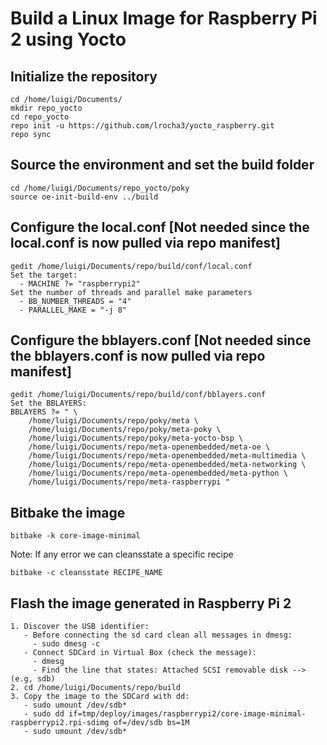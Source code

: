# Build a Linux Image for Raspberry Pi 2 using Yocto

## Initialize the repository
```
cd /home/luigi/Documents/
mkdir repo_yocto
cd repo_yocto
repo init -u https://github.com/lrocha3/yocto_raspberry.git
repo sync
```

## Source the environment and set the build folder
```
cd /home/luigi/Documents/repo_yocto/poky
source oe-init-build-env ../build
```

## Configure the local.conf [Not needed since the local.conf is now pulled via repo manifest]
```
gedit /home/luigi/Documents/repo/build/conf/local.conf
Set the target:
  - MACHINE ?= "raspberrypi2"
Set the number of threads and parallel make parameters
  - BB_NUMBER_THREADS = "4"
  - PARALLEL_MAKE = "-j 8"
```

## Configure the bblayers.conf [Not needed since the bblayers.conf is now pulled via repo manifest]
```
gedit /home/luigi/Documents/repo/build/conf/bblayers.conf
Set the BBLAYERS:
BBLAYERS ?= " \
	/home/luigi/Documents/repo/poky/meta \
	/home/luigi/Documents/repo/poky/meta-poky \
	/home/luigi/Documents/repo/poky/meta-yocto-bsp \
	/home/luigi/Documents/repo/meta-openembedded/meta-oe \
	/home/luigi/Documents/repo/meta-openembedded/meta-multimedia \
	/home/luigi/Documents/repo/meta-openembedded/meta-networking \
	/home/luigi/Documents/repo/meta-openembedded/meta-python \
	/home/luigi/Documents/repo/meta-raspberrypi "
```

## Bitbake the image
```
bitbake -k core-image-minimal
```
Note: If any error we can cleansstate a specific recipe
```
bitbake -c cleansstate RECIPE_NAME
```

## Flash the image generated in Raspberry Pi 2
```
1. Discover the USB identifier:
   - Before connecting the sd card clean all messages in dmesg:
     - sudo dmesg -c
   - Connect SDCard in Virtual Box (check the message):
     - dmesg
     - Find the line that states: Attached SCSI removable disk --> (e.g, sdb)
2. cd /home/luigi/Documents/repo/build 
3. Copy the image to the SDCard with dd:
   - sudo umount /dev/sdb*
   - sudo dd if=tmp/deploy/images/raspberrypi2/core-image-minimal-raspberrypi2.rpi-sdimg of=/dev/sdb bs=1M
   - sudo umount /dev/sdb*
```
